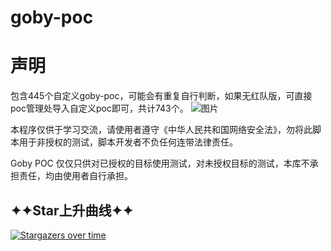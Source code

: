 # goby-poc
#   声明
包含445个自定义goby-poc，可能会有重复自行判断，如果无红队版，可直接poc管理处导入自定义poc即可，共计743个。
![图片](https://user-images.githubusercontent.com/74171727/185719066-62f7b61f-b62f-49e4-a343-797760474cd8.png)


本程序仅供于学习交流，请使用者遵守《中华人民共和国网络安全法》，勿将此脚本用于非授权的测试，脚本开发者不负任何连带法律责任。

Goby POC 仅仅只供对已授权的目标使用测试，对未授权目标的测试，本库不承担责任，均由使用者自行承担。


## ✦✦Star上升曲线✦✦

[![Stargazers over time](https://starchart.cc/MY0723/goby-poc.svg)](https://starchart.cc/MY0723/goby-poc)

